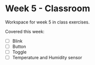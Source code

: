 # Week 5 - Classroom

Workspace for week 5 in class exercises.

Covered this week:

- [ ] Blink
- [ ] Button
- [ ] Toggle
- [ ] Temperature and Humidity sensor
